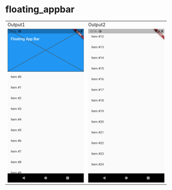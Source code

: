 # floating_appbar


<table>
  <tr>
    <td>Output1</td>
     <td>Output2</td>
  </tr>
  <tr>
    <td><img src="output1.png" width=270 height=480></td>
    <td><img src="output2.png" width=270 height=480></td>
 
  </tr>
 </table>